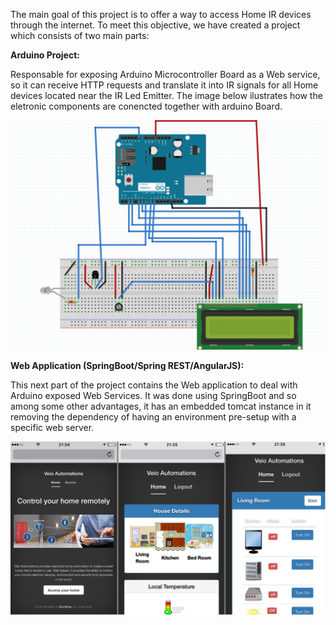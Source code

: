 The main goal of this project is to offer a way to access Home IR devices through the internet. To meet this objective, we have created a project which consists of two main parts:

<b>Arduino Project:</b>

Responsable for exposing Arduino Microcontroller Board as a Web service, so it can receive HTTP requests and translate it into IR signals for all Home devices located near the IR Led Emitter. The image below ilustrates how the eletronic components are conencted together with arduino Board.

![alt tag](https://github.com/lferst/HouseAutomations/blob/master/arduinoProject/Arduino.png)

<b>Web Application (SpringBoot/Spring REST/AngularJS):</b>

This next part of the project contains the Web application to deal with Arduino exposed Web Services. It was done using SpringBoot and so among some other advantages, it has an embedded tomcat instance in it removing the dependency of having an environment pre-setup with a specific web server.   


![alt tag](https://github.com/lferst/HouseAutomations/blob/master/screens.jpg)



















